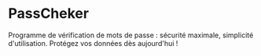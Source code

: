 # PassCheker
Programme de vérification de mots de passe : sécurité maximale, simplicité d'utilisation. Protégez vos données dès aujourd'hui !

